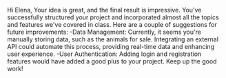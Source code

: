Hi Elena,
Your idea is great, and the final result is impressive. 
You've successfully structured your project and incorporated almost all the topics and features we've covered in class.
Here are a couple of suggestions for future improvements:
-Data Management: Currently, it seems you're manually storing data, such as the animals for sale. 
 Integrating an external API could automate this process, providing real-time data and enhancing user experience.
-User Authentication: Adding login and registration features would have added a good plus to your project.
Keep up the good work!
